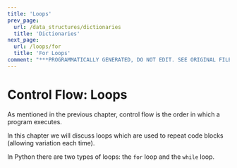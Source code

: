 ```yaml
---
title: 'Loops'
prev_page:
  url: /data_structures/dictionaries
  title: 'Dictionaries'
next_page:
  url: /loops/for
  title: 'For Loops'
comment: "***PROGRAMMATICALLY GENERATED, DO NOT EDIT. SEE ORIGINAL FILES IN /content***"
---
```

# Control Flow: Loops

As mentioned in the previous chapter, control flow is the order in which a program executes.

In this chapter we will discuss loops which are used to repeat code blocks (allowing variation each time).

In Python there are two types of loops: the `for` loop and the `while` loop.